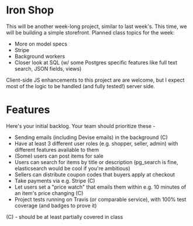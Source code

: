 # Iron Shop

This will be another week-long project, similar to last week's. This time, we will be building a simple storefront. Planned class topics for the week:

* More on model specs
* Stripe
* Background workers
* Closer look at SQL (w/ some Postgres specific features like full text search, JSON fields, views)

Client-side JS enhancements to this project are are welcome, but I expect most of the logic to be handled (and fully tested!) server side.

# Features

Here's your initial backlog. Your team should prioritize these -

* Sending emails (including Devise emails) in the background (C)
* Have at least 3 different user roles (e.g. shopper, seller, admin) with different features available to them
* (Some) users can post items for sale
* Users can search for items by title or description (pg_search is fine, elasticsearch would be cool if you're ambitious)
* Sellers can distribute coupon codes that buyers apply at checkout
* Take payments via e.g. Stripe (C)
* Let users set a "price watch" that emails them within e.g. 10 minutes of an item's price changing (C)
* Project tests running on Travis (or comparable service), with 100% test coverage (and badges to prove it)

(C) - should be at least partially covered in class
